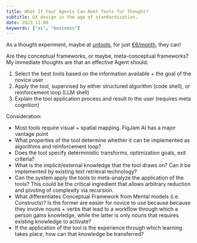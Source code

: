 ```yaml
---
title: What If Your Agents Can Rent Tools for Thought?
subtitle: UX design in the age of standardization.
date: 2023-11-08
keywords: ["ai", "business"]
---
```


As a thought experiment, maybe at [untools](https://untools.co/), for just [€6/month](https://app.untools.co/), they can!

Are they conceptual frameworks, or maybe, meta-conceptual frameworks? My immediate thoughts are that an effective Agent should:

1. Select the best tools based on the information available + the goal of the novice user
2. Apply the tool, supervised by either structured algorithm (code shell), or reinforcement loop (LLM shell)
3. Explain the tool application process and result to the user (requires meta cognition)

Consideration:

- Most tools require visual + spatial mapping. FigJam AI has a major vantage point
- What properties of the tool determine whether it can be implemented as algorithms and reinforcement loop?
- Does the tool specify deterministic transforms, optimization goals, exit criteria?
- What is the implicit/external knowledge that the tool draws on? Can it be implemented by existing text retrieval technology?
- Can the system apply the tools to meta-analyze the application of the tools? This could be the critical ingredient that allows arbitrary reduction and pivoting of complexity via recursion.
- What differentiates Conceptual Framework from Mental models (i.e. Constructs)? Is the former are easier for novice to use because because they involve nouns + verbs that lead to a workflow through which a person gains knowledge, while the latter is only nouns that requires existing knowledge to activate?
- If the application of the tool is the experience through which learning takes place, how can that knowledge be transferred?
